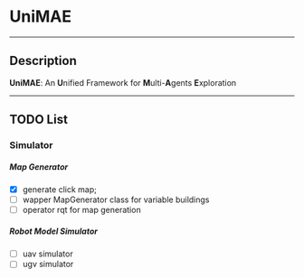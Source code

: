 # UniMAE

---
## Description
**UniMAE**: An **U**nified Framework for **M**ulti-**A**gents **E**xploration

---
## TODO List
### Simulator
##### Map Generator
- [x] generate click map;
- [ ] wapper MapGenerator class for variable buildings
- [ ] operator rqt for map generation
##### Robot Model Simulator 
- [ ] uav simulator
- [ ] ugv simulator